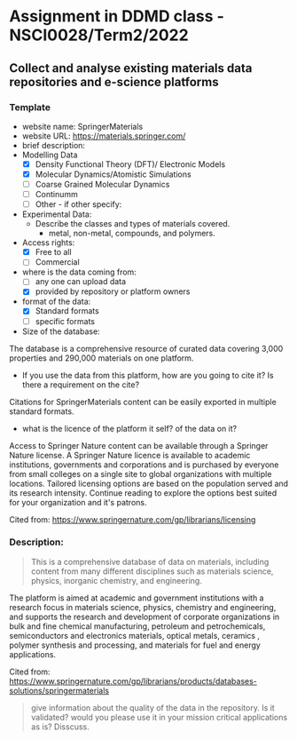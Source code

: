 # Assignment in DDMD class - NSCI0028/Term2/2022

## Collect and analyse existing materials data repositories and e-science platforms 

### Template 
* website name: SpringerMaterials
* website URL: https://materials.springer.com/
* brief description: 
* Modelling Data 
  - [x] Density Functional Theory (DFT)/ Electronic Models
  - [x] Molecular Dynamics/Atomistic Simulations
  - [ ] Coarse Grained Molecular Dynamics
  - [ ] Continumm 
  - [ ] Other
        - if other specify: 
* Experimental Data: 
  * Describe the classes and types of materials covered. 
    *  metal, non-metal, compounds, and polymers.
* Access rights: 
  - [x] Free to all 
  - [ ] Commercial 
* where is the data coming from:  
  - [ ] any one can upload data 
  - [x] provided by repository or platform owners
* format of the data:
  - [x] Standard formats
  - [ ] specific formats

* Size of the database: 

The database is a comprehensive resource of curated data covering 3,000 properties and 290,000 materials on one platform.
 
* If you use the data from this platform, how are you going to cite it? Is there a requirement on the cite?

Citations for SpringerMaterials content can be easily exported in multiple standard formats.


* what is the licence of the platform it self? of the data on it?

Access to Springer Nature content can be available through a Springer Nature license. A Springer Nature licence is available to academic institutions, governments and corporations and is purchased by everyone from small colleges on a single site to global organizations with multiple locations. Tailored licensing options are based on the population served and its research intensity.  Continue reading to explore the options best suited for your organization and it's patrons.

Cited from: https://www.springernature.com/gp/librarians/licensing
 
 ### Description:
> This is a comprehensive database of data on materials, including content from many different disciplines such as materials science, physics, inorganic chemistry, and engineering.

The platform is aimed at academic and government institutions with a research focus in materials science, physics, chemistry and engineering, and supports the research and development of corporate organizations in bulk and fine chemical manufacturing, petroleum and petrochemicals, semiconductors and electronics materials, optical metals, ceramics , polymer synthesis and processing, and materials for fuel and energy applications.

Cited from: https://www.springernature.com/gp/librarians/products/databases-solutions/springermaterials

>give information about the quality of the data in the repository. Is it validated? would you please use it in your mission critical applications as is? Disscuss.
